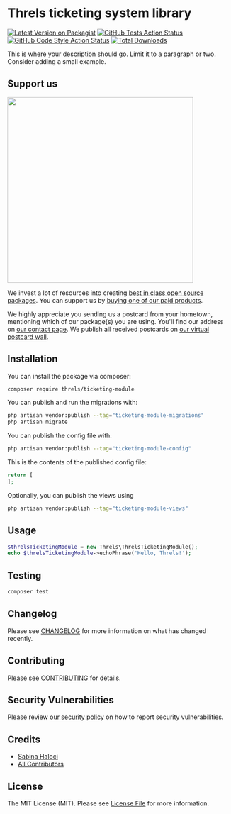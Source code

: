 # Threls ticketing system library

[![Latest Version on Packagist](https://img.shields.io/packagist/v/threls/ticketing-module.svg?style=flat-square)](https://packagist.org/packages/threls/ticketing-module)
[![GitHub Tests Action Status](https://img.shields.io/github/actions/workflow/status/threls/ticketing-module/run-tests.yml?branch=main&label=tests&style=flat-square)](https://github.com/threls/ticketing-module/actions?query=workflow%3Arun-tests+branch%3Amain)
[![GitHub Code Style Action Status](https://img.shields.io/github/actions/workflow/status/threls/ticketing-module/fix-php-code-style-issues.yml?branch=main&label=code%20style&style=flat-square)](https://github.com/threls/ticketing-module/actions?query=workflow%3A"Fix+PHP+code+style+issues"+branch%3Amain)
[![Total Downloads](https://img.shields.io/packagist/dt/threls/ticketing-module.svg?style=flat-square)](https://packagist.org/packages/threls/ticketing-module)

This is where your description should go. Limit it to a paragraph or two. Consider adding a small example.

## Support us

[<img src="https://github-ads.s3.eu-central-1.amazonaws.com/ticketing-module.jpg?t=1" width="419px" />](https://spatie.be/github-ad-click/ticketing-module)

We invest a lot of resources into creating [best in class open source packages](https://spatie.be/open-source). You can support us by [buying one of our paid products](https://spatie.be/open-source/support-us).

We highly appreciate you sending us a postcard from your hometown, mentioning which of our package(s) you are using. You'll find our address on [our contact page](https://spatie.be/about-us). We publish all received postcards on [our virtual postcard wall](https://spatie.be/open-source/postcards).

## Installation

You can install the package via composer:

```bash
composer require threls/ticketing-module
```

You can publish and run the migrations with:

```bash
php artisan vendor:publish --tag="ticketing-module-migrations"
php artisan migrate
```

You can publish the config file with:

```bash
php artisan vendor:publish --tag="ticketing-module-config"
```

This is the contents of the published config file:

```php
return [
];
```

Optionally, you can publish the views using

```bash
php artisan vendor:publish --tag="ticketing-module-views"
```

## Usage

```php
$threlsTicketingModule = new Threls\ThrelsTicketingModule();
echo $threlsTicketingModule->echoPhrase('Hello, Threls!');
```

## Testing

```bash
composer test
```

## Changelog

Please see [CHANGELOG](CHANGELOG.md) for more information on what has changed recently.

## Contributing

Please see [CONTRIBUTING](CONTRIBUTING.md) for details.

## Security Vulnerabilities

Please review [our security policy](../../security/policy) on how to report security vulnerabilities.

## Credits

- [Sabina Haloci](https://github.com/sabina)
- [All Contributors](../../contributors)

## License

The MIT License (MIT). Please see [License File](LICENSE.md) for more information.

